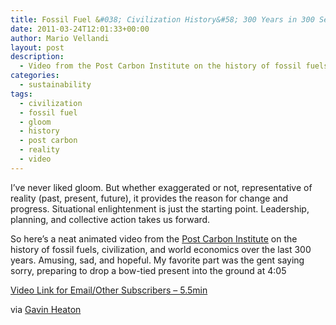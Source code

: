 ```yaml
---
title: Fossil Fuel &#038; Civilization History&#58; 300 Years in 300 Seconds
date: 2011-03-24T12:01:33+00:00
author: Mario Vellandi
layout: post
description:
  - Video from the Post Carbon Institute on the history of fossil fuels, civilization, and world economics over the last 300 years. Amusing, sad, and hopeful
categories:
  - sustainability
tags:
  - civilization
  - fossil fuel
  - gloom
  - history
  - post carbon
  - reality
  - video
---
```

I&#8217;ve never liked gloom. But whether exaggerated or not, representative of reality (past, present, future), it provides the reason for change and progress. Situational enlightenment is just the starting point. Leadership, planning, and collective action takes us forward.

So here&#8217;s a neat animated video from the [Post Carbon Institute](http://www.postcarbon.org/) on the history of fossil fuels, civilization, and world economics over the last 300 years. Amusing, sad, and hopeful. My favorite part was the gent saying sorry, preparing to drop a bow-tied present into the ground at 4:05

[Video Link for Email/Other Subscribers &#8211; 5.5min](http://www.youtube.com/watch?v=cJ-J91SwP8w)

via [Gavin Heaton](http://www.servantofchaos.com/2011/03/300-years-of-fossil-fuels-in-300-seconds.html)
